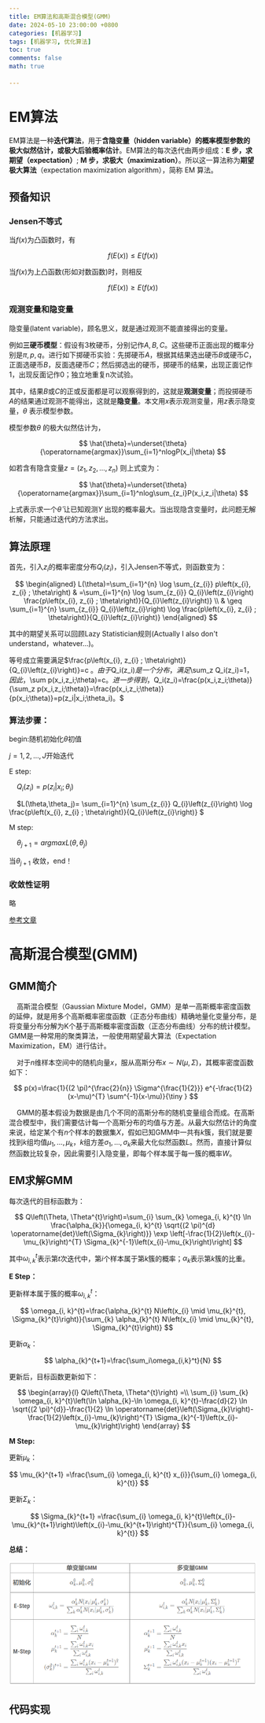 ```yaml
---
title: EM算法和高斯混合模型(GMM)
date: 2024-05-10 23:00:00 +0800
categories: [机器学习]
tags: [机器学习, 优化算法]
toc: true 
comments: false
math: true

---
```


# EM算法

EM算法是一种**迭代算法**，用于**含隐变量（hidden variable）的概率模型参数的极大似然估计，或极大后验概率估计**。EM算法的每次迭代由两步组成：**E 步，求期望（expectation）**; **M 步，求极大（maximization）**。所以这一算法称为**期望极大算法**（expectation maximization algorithm），简称 EM 算法。

## 预备知识

### Jensen不等式

当$f(x)$为凸函数时，有

$$
f(E(x))≤E(f(x))
$$

当$f(x)$为上凸函数(形如对数函数)时，则相反

$$
f(E(x))≥E(f(x))
$$

### 观测变量和隐变量

隐变量(latent variable)，顾名思义，就是通过观测不能直接得出的变量。

例如**三硬币模型**：假设有3枚硬币，分别记作$A,B,C$。这些硬币正面出现的概率分别是$\pi,p,q$。进行如下掷硬币实验：先掷硬币$A$，根据其结果选出硬币$B$或硬币$C$，正面选硬币$B$，反面选硬币$C$；然后掷选出的硬币，掷硬币的结果，出现正面记作1，出现反面记作0；独立地重复n次试验。

其中，结果$B$或$C$的正或反面都是可以观察得到的，这就是**观测变量**；而投掷硬币$A$的结果通过观测不能得出，这就是**隐变量**。本文用$x$表示观测变量，用$z$表示隐变量，$\theta$ 表示模型参数。

模型参数$\theta$ 的极大似然估计为，

$$
\hat{\theta}=\underset{\theta}{\operatorname{argmax}}\sum_{i=1}^nlogP(x_i|\theta) 
$$

如若含有隐含变量$z=(z_1,z_2,...,z_n)$ 则上式变为：

$$
\hat{\theta}=\underset{\theta}{\operatorname{argmax}}\sum_{i=1}^nlog\sum_{z_i}P(x_i,z_i|\theta) 
$$

上式表示求一个$\hat{\theta}$ 让已知观测$Y$ 出现的概率最大。当出现隐含变量时，此问题无解析解，只能通过迭代的方法求出。

## 算法原理

首先，引入$z_i$的概率密度分布$Q_i(z_i)$，引入Jensen不等式，则函数变为：

$$
\begin{aligned}
L(\theta)=\sum_{i=1}^{n} \log \sum_{z_{i}} p\left(x_{i}, z_{i} ; \theta\right) & =\sum_{i=1}^{n} \log \sum_{z_{i}} Q_{i}\left(z_{i}\right) \frac{p\left(x_{i}, z_{i} ; \theta\right)}{Q_{i}\left(z_{i}\right)} \\
& \geq \sum_{i=1}^{n} \sum_{z_{i}} Q_{i}\left(z_{i}\right) \log \frac{p\left(x_{i}, z_{i} ; \theta\right)}{Q_{i}\left(z_{i}\right)}
\end{aligned}
$$

其中的期望关系可以回顾Lazy Statistician规则(Actually I also don't understand，whatever...)。

等号成立需要满足$\frac{p\left(x_{i}, z_{i} ; \theta\right)}{Q_{i}\left(z_{i}\right)}=c $。由于$Q_i(z_i)$是一个分布，满足$\sum_z Q_i(z_i)=1$，因此，$\sum p(x_i,z_i;\theta)=c$。进一步得到，$Q_i(z_i)=\frac{p(x_i,z_i;\theta)}{\sum_z p(x_i,z_i;\theta)}=\frac{p(x_i,z_i;\theta)}{p(x_i;\theta)}=p(z_i|x_i;\theta_i)。$

### 算法步骤：

begin:随机初始化$\theta$初值

$j=1,2,...,J$开始迭代

E step:

    $Q_i(z_i)=p(z_i|x_i;\theta_i)$

    $L(\theta,\theta_j)= \sum_{i=1}^{n} \sum_{z_{i}} Q_{i}\left(z_{i}\right) \log \frac{p\left(x_{i}, z_{i} ; \theta\right)}{Q_{i}\left(z_{i}\right)}
$

M step:

    $\theta_{j+1}=argmaxL(\theta,\theta_{j})$

当$\theta_{j+1}$ 收敛，end！

### 收敛性证明

略

[参考文章](https://eipi10.cn/algorithm/2020/07/24/em_1/)

# 高斯混合模型(GMM)

## GMM简介

    高斯混合模型（Gaussian Mixture Model，GMM）是单一高斯概率密度函数的延伸，就是用多个高斯概率密度函数（正态分布曲线）精确地量化变量分布，是将变量分布分解为K个基于高斯概率密度函数（正态分布曲线）分布的统计模型。GMM是一种常用的聚类算法，一般使用期望最大算法（Expectation Maximization，EM）进行估计。

    对于$n$维样本空间中的随机向量$x$，服从高斯分布$x\sim N(\mu,\Sigma)$，其概率密度函数如下：

$$
p(x)=\frac{1}{(2 \pi)^{\frac{2}{n}} \Sigma^{\frac{1}{2}}} e^{-\frac{1}{2}(x-\mu)^{T} \sum^{-1}(x-\mu)}{\tiny } 
$$

    GMM的基本假设为数据是由几个不同的高斯分布的随机变量组合而成。在高斯混合模型中，我们需要估计每一个高斯分布的均值与方差。从最大似然估计的角度来说，给定某个有$n$个样本的数据集$X$，假如已知GMM中一共有$k$簇，我们就是要找到$k$组均值$\mu_1,...,\mu_k$，$k$组方差$\sigma_1,...,\sigma_k$来最大化似然函数$L$。然而，直接计算似然函数比较复杂，因此需要引入隐变量，即每个样本属于每一簇的概率$W$。

## EM求解GMM

每次迭代的目标函数为：

$$
Q\left(\Theta, \Theta^{t}\right)=\sum_{i} \sum_{k} \omega_{i, k}^{t} \ln \frac{\alpha_{k}}{\omega_{i, k}^{t} \sqrt{(2 \pi)^{d} \operatorname{det}\left(\Sigma_{k}\right)}} \exp \left[-\frac{1}{2}\left(x_{i}-\mu_{k}\right)^{T} \Sigma_{k}^{-1}\left(x_{i}-\mu_{k}\right)\right]
$$

其中$\omega_{i, k}^{t}$表示第$t$次迭代中，第$i$个样本属于第$k$簇的概率；$\alpha_k$表示第$k$簇的比重。

**E Step：**

更新样本属于簇的概率$\omega_{i, k}^{t}$：

$$
\omega_{i, k}^{t}=\frac{\alpha_{k}^{t} N\left(x_{i} \mid \mu_{k}^{t}, \Sigma_{k}^{t}\right)}{\sum_{k} \alpha_{k}^{t} N\left(x_{i} \mid \mu_{k}^{t}, \Sigma_{k}^{t}\right)}
$$

更新$\alpha_k$：

$$
\alpha_{k}^{t+1}=\frac{\sum_i\omega_{i,k}^t}{N}
$$

更新后，目标函数更新如下：

$$
\begin{array}{l}
Q\left(\Theta, \Theta^{t}\right) =\\
\sum_{i} \sum_{k} \omega_{i, k}^{t}\left(\ln \alpha_{k}-\ln \omega_{i, k}^{t}-\frac{d}{2} \ln \sqrt{(2 \pi)^{d}}-\frac{1}{2} \ln \operatorname{det}\left(\Sigma_{k}\right)-\frac{1}{2}\left(x_{i}-\mu_{k}\right)^{T} \Sigma_{k}^{-1}\left(x_{i}-\mu_{k}\right)\right)
\end{array}
$$

**M Step:**

更新$\mu_k$：

$$
\mu_{k}^{t+1}  =\frac{\sum_{i} \omega_{i, k}^{t} x_{i}}{\sum_{i} \omega_{i, k}^{t}}
$$

更新$\Sigma_k$：

$$
\Sigma_{k}^{t+1}  =\frac{\sum_{i} \omega_{i, k}^{t}\left(x_{i}-\mu_{k}^{t+1}\right)\left(x_{i}-\mu_{k}^{t+1}\right)^{T}}{\sum_{i} \omega_{i, k}^{t}}
$$

**总结：**

![](\assets\img\GMMandEM1.png)

## 代码实现

```python

```
